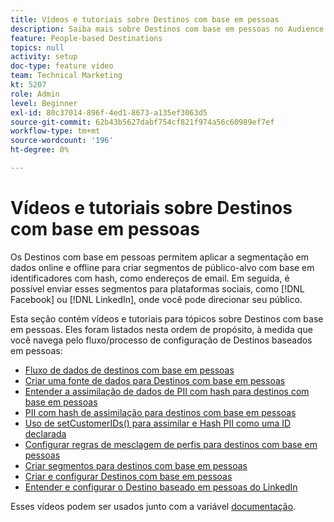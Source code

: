```yaml
---
title: Vídeos e tutoriais sobre Destinos com base em pessoas
description: Saiba mais sobre Destinos com base em pessoas no Audience Manager. Descubra como aplicar a segmentação em dados online e offline para criar segmentos de público com base em identificadores com hash, como endereços de email e muito mais!
feature: People-based Destinations
topics: null
activity: setup
doc-type: feature video
team: Technical Marketing
kt: 5207
role: Admin
level: Beginner
exl-id: 80c37014-896f-4ed1-8673-a135ef3063d5
source-git-commit: 62b43b5627dabf754cf821f974a56c60989ef7ef
workflow-type: tm+mt
source-wordcount: '196'
ht-degree: 0%

---
```


# Vídeos e tutoriais sobre Destinos com base em pessoas

Os Destinos com base em pessoas permitem aplicar a segmentação em dados online e offline para criar segmentos de público-alvo com base em identificadores com hash, como endereços de email. Em seguida, é possível enviar esses segmentos para plataformas sociais, como [!DNL Facebook] ou [!DNL LinkedIn], onde você pode direcionar seu público.

Esta seção contém vídeos e tutoriais para tópicos sobre Destinos com base em pessoas. Eles foram listados nesta ordem de propósito, à medida que você navega pelo fluxo/processo de configuração de Destinos baseados em pessoas:

* [Fluxo de dados de destinos com base em pessoas](people-based-destinations-data-flow.md)
* [Criar uma fonte de dados para Destinos com base em pessoas](creating-a-data-source-for-people-based-destinations.md)
* [Entender a assimilação de dados de PII com hash para destinos com base em pessoas](understanding-hashed-pii-data-ingestion-for-people-based-destinations.md)
* [PII com hash de assimilação para destinos com base em pessoas](ingesting-hashed-pii-for-people-based-destinations.md)
* [Uso de setCustomerIDs() para assimilar e Hash PII como uma ID declarada](using-setcustomerids-to-ingest-and-hash-pii-as-a-declared-id.md)
* [Configurar regras de mesclagem de perfis para destinos com base em pessoas](configuring-profile-merge-rules-for-people-based-destinations.md)
* [Criar segmentos para destinos com base em pessoas](creating-segments-for-people-based-destinations.md)
* [Criar e configurar Destinos com base em pessoas](create-and-configure-people-based-destinations.md)
* [Entender e configurar o Destino baseado em pessoas do LinkedIn](understanding-and-configuring-the-linkedin-pbd.md)

Esses vídeos podem ser usados junto com a variável [documentação](https://experienceleague.adobe.com/docs/audience-manager/user-guide/features/destinations/people-based/people-based-destinations-overview.html).
